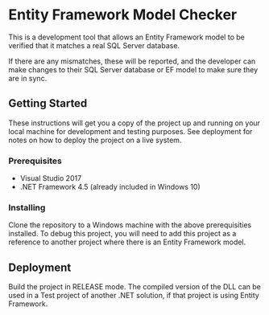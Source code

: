# Entity Framework Model Checker

This is a development tool that allows an Entity Framework model to be verified that it matches a real SQL Server database.  

If there are any mismatches, these will be reported, and the developer can make changes to their SQL Server database or EF model to make sure they are in sync.

## Getting Started

These instructions will get you a copy of the project up and running on your local machine for development and testing purposes.  See deployment for notes on how to deploy the project on a live system.

### Prerequisites

* Visual Studio 2017
* .NET Framework 4.5 (already included in Windows 10)

### Installing

Clone the repository to a Windows machine with the above prerequisities installed.  To debug this project, you will need to add this project as a reference to another project where there is an Entity Framework model.

## Deployment

Build the project in RELEASE mode.  The compiled version of the DLL can be used in a Test project of another .NET solution, if that project is using Entity Framework.